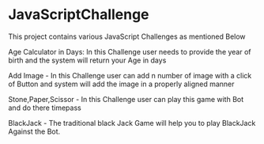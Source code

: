 # JavaScriptChallenge
This project contains various JavaScript Challenges as mentioned Below

Age Calculator in Days: In this Challenge user needs to provide the year of birth and the system will return your Age in days

Add Image - In this Challenge user can add n number of image with a click of Button and system will add the image in a properly aligned manner

Stone,Paper,Scissor - In this Challenge user can play this game with Bot and do there timepass

BlackJack - The traditional black Jack Game will help you to play BlackJack Against the Bot.
